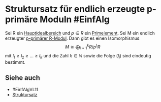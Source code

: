 # Struktursatz für endlich erzeugte p-primäre Moduln #EinfAlg 
Sei R ein [Hauptidealbereich](Einf.%20Alg/Definition/Hauptidealbereiche.md) und $p\in R$ ein [Primelement](Einf.%20Alg/Definition/Primelement.md). Sei M ein endlich erzeugter [p-primärer R-Modul](Einf.%20Alg/Definition/p-prim%C3%A4re%20Moduln.md). Dann gibt es einen Isomorphismus
$$M\cong\bigoplus_{i=1}^kR/p^{l_i}R$$
mit $l_1\geq l_2\geq \dots\geq l_k$ und die Zahl $k\in\mathbb{N}$ sowie die Folge $(l_i)$ sind eindeutig bestimmt.
## Siehe auch
- #EinfAlgVL11 
- [Struktursatz](Einf.%20Alg/Theorems/Struktursatz.md)